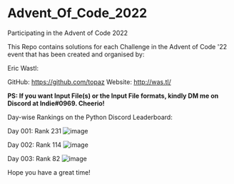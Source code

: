 # Advent_Of_Code_2022
Participating in the Advent of Code 2022

This Repo contains solutions for each Challenge in the Advent of Code '22 event that has been created and organised by:

Eric Wastl:
  
  GitHub: https://github.com/topaz
  Website: http://was.tl/

**PS: If you want Input File(s) or the Input File formats, kindly DM me on Discord at Indie#0969. Cheerio!**

Day-wise Rankings on the Python Discord Leaderboard:

  Day 001: Rank 231
  ![image](https://user-images.githubusercontent.com/118423954/205229701-95523520-0b2c-4eca-8ada-63d2f9506752.png)

  Day 002: Rank 114
  ![image](https://user-images.githubusercontent.com/118423954/205229779-de690fee-ac55-4599-b5ec-c390c4e51be0.png)
  
  Day 003: Rank 82
  ![image](https://user-images.githubusercontent.com/118423954/205426132-001bfa6e-8cb9-470f-86e1-d15d5748a569.png)
  
Hope you have a great time!
